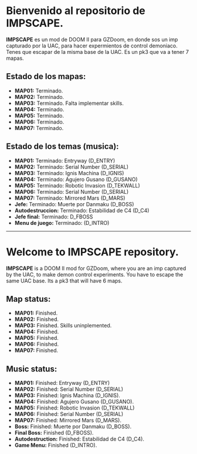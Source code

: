 # Bienvenido al repositorio de IMPSCAPE.

**IMPSCAPE** es un mod de DOOM II para GZDoom, en donde sos un imp capturado por la UAC, para hacer expermientos de control demoniaco. Tenes que escapar de la misma base de la UAC.
Es un pk3 que va a tener 7 mapas.


## Estado de los mapas:

- **MAP01:** Terminado.
- **MAP02:** Terminado.
- **MAP03:** Terminado. Falta implementar skills.
- **MAP04:** Terminado.
- **MAP05:** Terminado.
- **MAP06:** Terminado.
- **MAP07:** Terminado.

## Estado de los temas (musica):

- **MAP01:** Terminado: Entryway (D_ENTRY)
- **MAP02:** Terminado: Serial Number (D_SERIAL)
- **MAP03:** Terminado: Ignis Machina (D_IGNIS)
- **MAP04:** Terminado: Agujero Gusano (D_GUSANO)
- **MAP05:** Terminado: Robotic Invasion (D_TEKWALL)
- **MAP06:** Terminado: Serial Number (D_SERIAL)
- **MAP07:** Terminado: Mirrored Mars (D_MARS)
- **Jefe:** Terminado: Muerte por Danmaku (D_BOSS)
- **Autodestruccion:** Terminado: Estabilidad de C4 (D_C4)
- **Jefe final:** Terminado: D_FBOSS
- **Menu de juego:** Terminado: (D_INTRO)

-------------------------------------------------------------------------------------------------
# Welcome to IMPSCAPE repository.

**IMPSCAPE** is a DOOM II mod for GZDoom, where you are an imp captured by the UAC, to make demon control experiments. You have to escape the same UAC base.
Its a pk3 that will have 6 maps.


## Map status:
- **MAP01:** Finished.
- **MAP02:** Finished.
- **MAP03:** Finished. Skills uninplemented.
- **MAP04:** Finished.
- **MAP05:** Finished.
- **MAP06:** Finished.
- **MAP07:** Finished.

## Music status:
- **MAP01:** Finished: Entryway (D_ENTRY)
- **MAP02:** Finished: Serial Number (D_SERIAL)
- **MAP03:** Finished: Ignis Machina (D_IGNIS).
- **MAP04:** Finished: Agujero Gusano (D_GUSANO).
- **MAP05:** Finished: Robotic Invasion (D_TEKWALL)
- **MAP06:** Finished: Serial Number (D_SERIAL)
- **MAP07:** Finished: Mirrored Mars (D_MARS).
- **Boss:** Finished: Muerte por Danmaku (D_BOSS).
- **Final Boss:** Finished (D_FBOSS).
- **Autodestruction:** Finished: Estabilidad de C4 (D_C4).
- **Game Menu:** Finished (D_INTRO).